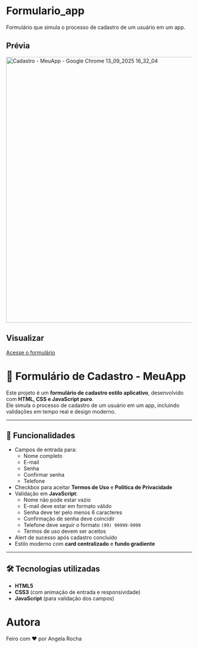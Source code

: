 # Formulario_app
Formulário que simula o processo de cadastro de um usuário em um app.

## Prévia

<img width="1024" height="720" alt="Cadastro - MeuApp - Google Chrome 13_09_2025 16_32_04" src="https://github.com/user-attachments/assets/7944d28f-df3f-41cf-9e8d-8f2693eac3a1" />


## Visualizar

[Acesse o formulário](https://angela-rocha.github.io/Formulario_app/)

# 📱 Formulário de Cadastro - MeuApp

Este projeto é um **formulário de cadastro estilo aplicativo**, desenvolvido com **HTML, CSS e JavaScript puro**.  
Ele simula o processo de cadastro de um usuário em um app, incluindo validações em tempo real e design moderno.

---

## 🚀 Funcionalidades
- Campos de entrada para:
  - Nome completo
  - E-mail
  - Senha
  - Confirmar senha
  - Telefone
- Checkbox para aceitar **Termos de Uso** e **Política de Privacidade**
- Validação em **JavaScript**:
  - Nome não pode estar vazio
  - E-mail deve estar em formato válido
  - Senha deve ter pelo menos 6 caracteres
  - Confirmação de senha deve coincidir
  - Telefone deve seguir o formato `(99) 99999-9999`
  - Termos de uso devem ser aceitos
- Alert de sucesso após cadastro concluído
- Estilo moderno com **card centralizado** e **fundo gradiente**

---

## 🛠️ Tecnologias utilizadas
- **HTML5**
- **CSS3** (com animação de entrada e responsividade)
- **JavaScript** (para validação dos campos)


# Autora
Feiro com ❤️ por Angela Rocha



